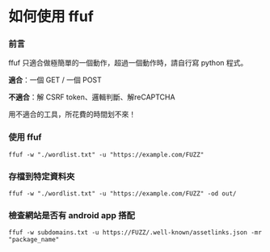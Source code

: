 # 如何使用 ffuf

### 前言
ffuf 只適合做極簡單的一個動作，超過一個動作時，請自行寫 python 程式。

**適合**：一個 GET / 一個 POST

**不適合**：解 CSRF token、邏輯判斷、解reCAPTCHA

用不適合的工具，所花費的時間划不來！

### 使用 ffuf
```
ffuf -w "./wordlist.txt" -u "https://example.com/FUZZ"
```

### 存檔到特定資料夾
```
ffuf -w "./wordlist.txt" -u "https://example.com/FUZZ" -od out/
```

### 檢查網站是否有 android app 搭配
```
ffuf -w subdomains.txt -u https://FUZZ/.well-known/assetlinks.json -mr "package_name"
```
